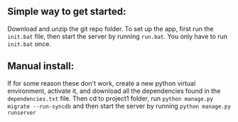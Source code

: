 ## Simple way to get started:
Download and unzip the git repo folder. To set up the app, first run the `init.bat` file, then start the server by running `run.bat`. You only have to run `init.bat` once.

## Manual install:
If for some reason these don't work, create a new python virtual environment, activate it, 
and download all the dependencies found in the `dependencies.txt` file. Then cd to project1 folder, run `python manage.py migrate --run-syncdb` and then start the server by running `python manage.py runserver`
